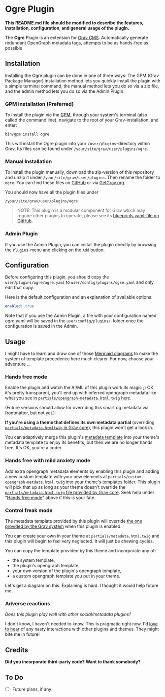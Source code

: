# Ogre Plugin

**This README.md file should be modified to describe the features, installation, configuration, and general usage of the plugin.**

The **Ogre** Plugin is an extension for [Grav CMS](https://github.com/getgrav/grav). Automatically generate redundant OpenGraph metadata tags, attempts to be as hands-free as possible

## Installation

Installing the Ogre plugin can be done in one of three ways: The GPM (Grav Package Manager) installation method lets you quickly install the plugin with a simple terminal command, the manual method lets you do so via a zip file, and the admin method lets you do so via the Admin Plugin.

### GPM Installation (Preferred)

To install the plugin via the [GPM](https://learn.getgrav.org/cli-console/grav-cli-gpm), through your system's terminal (also called the command line), navigate to the root of your Grav-installation, and enter:

    bin/gpm install ogre

This will install the Ogre plugin into your `/user/plugins`-directory within Grav. Its files can be found under `/your/site/grav/user/plugins/ogre`.

### Manual Installation

To install the plugin manually, download the zip-version of this repository and unzip it under `/your/site/grav/user/plugins`. Then rename the folder to `ogre`. You can find these files on [GitHub](https://github.com/hughbris/grav-plugin-ogre) or via [GetGrav.org](https://getgrav.org/downloads/plugins).

You should now have all the plugin files under

    /your/site/grav/user/plugins/ogre
	
> NOTE: This plugin is a modular component for Grav which may require other plugins to operate, please see its [blueprints.yaml-file on GitHub](https://github.com/hughbris/grav-plugin-ogre/blob/main/blueprints.yaml).

### Admin Plugin

If you use the Admin Plugin, you can install the plugin directly by browsing the `Plugins`-menu and clicking on the `Add` button.

## Configuration

Before configuring this plugin, you should copy the `user/plugins/ogre/ogre.yaml` to `user/config/plugins/ogre.yaml` and only edit that copy.

Here is the default configuration and an explanation of available options:

```yaml
enabled: true
```

Note that if you use the Admin Plugin, a file with your configuration named ogre.yaml will be saved in the `user/config/plugins/`-folder once the configuration is saved in the Admin.

## Usage

I might have to learn and draw one of those [Mermaid diagrams](https://mermaidjs.github.io/) to make the system of template precedence here much clearer. For now, choose your adventure …

### Hands free mode

Enable the plugin and watch the AI/ML of this plugin work its magic ;) OK it's pretty transparent, you'll end up with inferred opengraph metadata like what you see in [`partials/opengraph-metadata.html.twig` here](https://github.com/hughbris/grav-plugin-ogre/blob/develop/templates/partials/opengraph-metadata.html.twig).

(Future versions should allow for overriding this smart og metadata via frontmatter, but not yet.)

**If you're using a theme that defines its own metadata partial** (overriding [`partials/metadata.htmltwig` in Grav core]((https://github.com/getgrav/grav/blob/develop/system/templates/partials/metadata.html.twig))), this plugin won't get a look in.

You can adaptively merge this plugin's [metadata template](https://github.com/hughbris/grav-plugin-ogre/blob/develop/templates/partials/metadata.html.twig) into your theme's metadata template to enjoy its benefits, but then we are no longer hands free. It's OK, you're a coder.

### Hands free with mild anxiety mode

Add extra opengraph metadata elements by enabling this plugin and adding a new custom template with your new elements at `partials/custom-opengraph-metdata.html.twig` into your theme's templates folder. This plugin will pick that up as long as your theme doesn't override the [`partials/metadata.html.twig` file provided by Grav core](https://github.com/getgrav/grav/blob/develop/system/templates/partials/metadata.html.twig). Seek help under "[Hands free mode](#hands-free-mode)" above if this is your fate.

### Control freak mode

The metadata template provided by this plugin will override [the one provided by the Grav system](https://github.com/getgrav/grav/blob/develop/system/templates/partials/metadata.html.twig) when this plugin is enabled.

You can create your own in your theme at `partials/metadata.html.twig` and this plugin will begin to feel very neglected. It will just be chewing cycles.

You can copy the template provided by this theme and incorporate any of:

* the system template,
* the plugin's opengraph template,
* your own version of the plugin's opengraph template,
* a custom opengraph template you put in your theme.

Let's get a diagram on this. Explaining is hard. I thought it would help future me.

### Adverse reactions

_Does this plugin play well with other social/metadata plugins?_

I don't know, I haven't needed to know. This is pragmatic right now. I'd [love to hear](https://github.com/hughbris/grav-plugin-ogre/issues) of any nasty interactions with other plugins and themes. They might bite me in future!

## Credits

**Did you incorporate third-party code? Want to thank somebody?**

## To Do

- [ ] Future plans, if any

